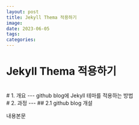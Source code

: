 ```yaml
---
layout: post
title: Jekyll Thema 적용하기
image: 
date: 2023-06-05
tags: 
categories:
---
```

# Jekyll Thema 적용하기

<!-- ![문서제목에 맞는 사진](2023-06-05) -->

<br>
# 1. 개요
---
github blog에 Jekyll 테마를 적용하는 방법

<br>
# 2. 과정
---
## 2.1 github blog 개설

내용본문   

